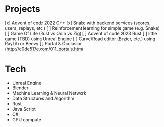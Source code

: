 # Projects

[x] Advent of code 2022 C++
[x] Snake with backend services (scores, users, replays, etc.)
[ ] Reinforcement learning for simple game (e.g. Snake)
[ ] Game Of Life (Rust vs Odin vs Zig)
[ ] Advent of code 2023 Rust
[ ] little game (TBD) using Unreal Engine
[ ] Curve/Road editor (Bezier, etc.) using RayLib or Beevy
[ ] Portal & Occlusion (http://c0de517e.com/011_portals.htm)

# Tech

- Unreal Engine
- Blender
- Machine Learning & Neural Network
- Data Structures and Algorithm
- Rust
- Java Script
- C#
- GPU compute
